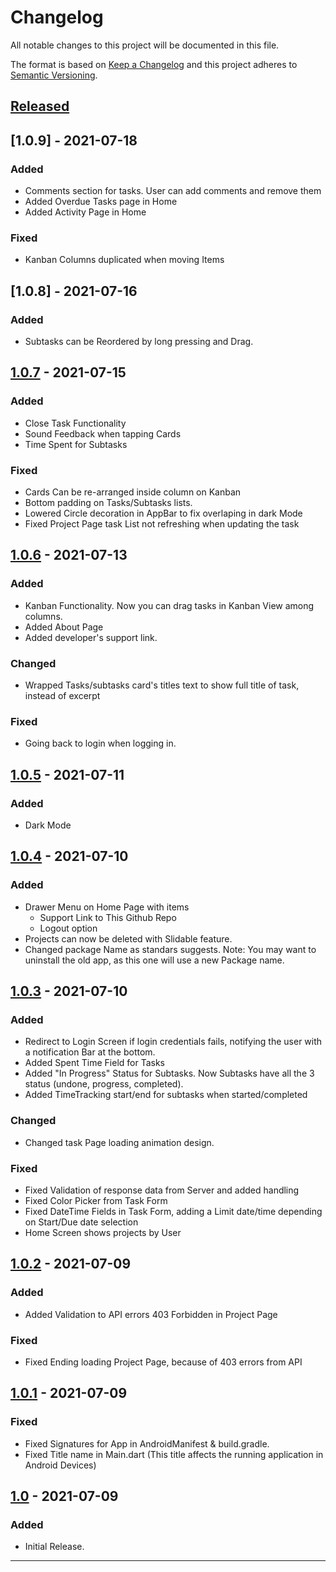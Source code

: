 # Changelog
All notable changes to this project will be documented in this file.

The format is based on [Keep a Changelog][Keep a Changelog] and this project adheres to [Semantic Versioning][Semantic Versioning].

## [Released]

## [1.0.9] - 2021-07-18
### Added
- Comments section for tasks. User can add comments and remove them
- Added Overdue Tasks page in Home
- Added Activity Page in Home

### Fixed
- Kanban Columns duplicated when moving Items

## [1.0.8] - 2021-07-16
### Added
- Subtasks can be Reordered by long pressing and Drag.

## [1.0.7] - 2021-07-15
### Added
- Close Task Functionality
- Sound Feedback when tapping Cards
- Time Spent for Subtasks

### Fixed
- Cards Can be re-arranged inside column on Kanban
- Bottom padding on Tasks/Subtasks lists.
- Lowered Circle decoration in AppBar to fix overlaping in dark Mode
- Fixed Project Page task List not refreshing when updating the task


## [1.0.6] - 2021-07-13
### Added
- Kanban Functionality. Now you can drag tasks in Kanban View among columns.
- Added About Page
- Added developer's support link.

### Changed
- Wrapped Tasks/subtasks card's titles text to show full title of task, instead of excerpt

### Fixed
- Going back to login when logging in.


## [1.0.5] - 2021-07-11
### Added
- Dark Mode

## [1.0.4] - 2021-07-10
### Added
- Drawer Menu on Home Page with items
    - Support Link to This Github Repo
    - Logout option
- Projects can now be deleted with Slidable feature.
- Changed package Name as standars suggests. Note: You may want to uninstall the old app, as this one will use a new Package name.

## [1.0.3] - 2021-07-10
### Added
- Redirect to Login Screen if login credentials fails, notifying the user with a notification Bar at the bottom.
- Added Spent Time Field for Tasks
- Added "In Progress" Status for Subtasks. Now Subtasks have all the 3 status (undone, progress, completed).
- Added TimeTracking start/end for subtasks when started/completed

### Changed
- Changed task Page loading animation design.

### Fixed 
- Fixed Validation of response data from Server and added handling
- Fixed Color Picker from Task Form
- Fixed DateTime Fields in Task Form, adding a Limit date/time depending on Start/Due date selection
- Home Screen shows projects by User

## [1.0.2] - 2021-07-09
### Added
- Added Validation to API errors 403 Forbidden in Project Page

### Fixed
- Fixed Ending loading Project Page, because of 403 errors from API

## [1.0.1] - 2021-07-09
### Fixed
- Fixed Signatures for App in AndroidManifest & build.gradle.
- Fixed Title name in Main.dart (This title affects the running application in Android Devices)

## [1.0] - 2021-07-09
### Added
- Initial Release.


<!-- ## [Unreleased]

--- -->

---

<!-- Links -->
[Keep a Changelog]: https://keepachangelog.com/
[Semantic Versioning]: https://semver.org/

<!-- Versions -->
[Released]: https://github.com/Jeoxs/khanos/releases

[1.0.6]: https://github.com/Jeoxs/khanos/compare/v1.0.7...v1.0.8
[1.0.7]: https://github.com/Jeoxs/khanos/compare/v1.0.6...v1.0.7
[1.0.6]: https://github.com/Jeoxs/khanos/compare/v1.0.5...v1.0.6
[1.0.5]: https://github.com/Jeoxs/khanos/compare/v1.0.4...v1.0.5
[1.0.4]: https://github.com/Jeoxs/khanos/compare/v1.0.3...v1.0.4
[1.0.3]: https://github.com/Jeoxs/khanos/compare/v1.0.2...v1.0.3
[1.0.2]: https://github.com/Jeoxs/khanos/compare/v1.0.1...v1.0.2
[1.0.1]: https://github.com/Jeoxs/khanos/compare/v1.0...v1.0.1
[1.0]: https://github.com/Jeoxs/khanos/releases/v1.0

[Unreleased]: https://github.com/Jeoxs/khanos/compare/v1.0...HEAD
